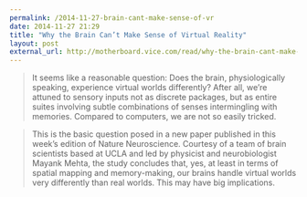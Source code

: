 ```yaml
---
permalink: /2014-11-27-brain-cant-make-sense-of-vr
date: 2014-11-27 21:29
title: "Why the Brain Can’t Make Sense of Virtual Reality"
layout: post
external_url: http://motherboard.vice.com/read/why-the-brain-cant-make-sense-of-virtual-reality
---
```


>It seems like a reasonable question: Does the brain, physiologically speaking, experience virtual worlds differently? After all, we’re attuned to sensory inputs not as discrete packages, but as entire suites involving subtle combinations of senses intermingling with memories. Compared to computers, we are not so easily tricked.

>This is the basic question posed in a new paper published in this week’s edition of Nature Neuroscience. Courtesy of a team of brain scientists based at UCLA and led by physicist and neurobiologist Mayank Mehta, the study concludes that, yes, at least in terms of spatial mapping and memory-making, our brains handle virtual worlds very differently than real worlds. This may have big implications.
